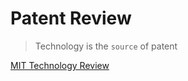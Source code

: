# **Patent Review**

> Technology is the `source` of patent

[MIT Technology Review](https://www.technologyreview.com/)


